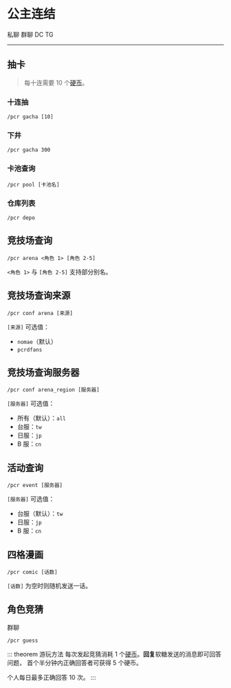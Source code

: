 # 公主连结
<span class="span-friend">私聊</span>
<span class="span-group">群聊</span>
<span class="span-discord">DC</span>
<span class="span-telegram">TG</span>

---

## 抽卡
> 每十连需要 10 个[硬币](/coin/)。

### 十连抽
```
/pcr gacha [10]
```

### 下井
```
/pcr gacha 300
```

### 卡池查询
```
/pcr pool [卡池名]
```

### 仓库列表
```
/pcr depo
```

## 竞技场查询
```
/pcr arena <角色 1> [角色 2-5]
```
`<角色 1>` 与 `[角色 2-5]` 支持部分别名。

## 竞技场查询来源
```
/pcr conf arena [来源]
```
`[来源]` 可选值：
- `nomae`（默认）
- `pcrdfans`

## 竞技场查询服务器
```
/pcr conf arena_region [服务器]
```
`[服务器]` 可选值：
- 所有（默认）：`all`
- 台服：`tw`
- 日服：`jp`
- B 服：`cn`

## 活动查询
```
/pcr event [服务器]
```
`[服务器]` 可选值：
- 台服（默认）：`tw`
- 日服：`jp`
- B 服：`cn`

## 四格漫画
```
/pcr comic [话数]
```
`[话数]` 为空时则随机发送一话。

## 角色竞猜
<span class="span-group">群聊</span>
```
/pcr guess
```
::: theorem 游玩方法
每次发起竞猜消耗 1 个[硬币](/coin/)。**回复**软糖发送的消息即可回答问题，
首个半分钟内正确回答者可获得 5 个硬币。

个人每日最多正确回答 10 次。
:::